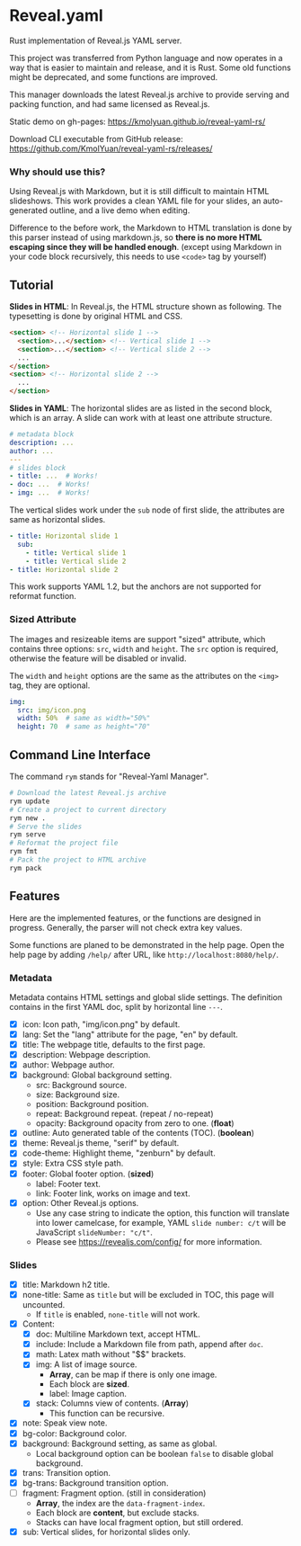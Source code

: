 # Reveal.yaml

Rust implementation of Reveal.js YAML server.

This project was transferred from Python language and now operates in a way that is easier to maintain and release, and it is Rust.
Some old functions might be deprecated, and some functions are improved.

This manager downloads the latest Reveal.js archive to provide serving and packing function, and had same licensed as Reveal.js.

Static demo on gh-pages: <https://kmolyuan.github.io/reveal-yaml-rs/>

Download CLI executable from GitHub release: <https://github.com/KmolYuan/reveal-yaml-rs/releases/>

### Why should use this?

Using Reveal.js with Markdown, but it is still difficult to maintain HTML slideshows. This work provides a clean YAML file for your slides, an auto-generated outline, and a live demo when editing.

Difference to the before work, the Markdown to HTML translation is done by this parser instead of using markdown.js, so **there is no more HTML escaping since they will be handled enough**. (except using Markdown in your code block recursively, this needs to use `<code>` tag by yourself)

## Tutorial

**Slides in HTML**: In Reveal.js, the HTML structure shown as following. The typesetting is done by original HTML and CSS.
```html
<section> <!-- Horizontal slide 1 -->
  <section>...</section> <!-- Vertical slide 1 -->
  <section>...</section> <!-- Vertical slide 2 -->
  ...
</section>
<section> <!-- Horizontal slide 2 -->
  ...
</section>
```
**Slides in YAML**: The horizontal slides are as listed in the second block, which is an array. A slide can work with at least one attribute structure.
```yaml
# metadata block
description: ...
author: ...
---
# slides block
- title: ...  # Works!
- doc: ...  # Works!
- img: ...  # Works!
```
The vertical slides work under the `sub` node of first slide, the attributes are same as horizontal slides.
```yaml
- title: Horizontal slide 1
  sub:
    - title: Vertical slide 1
    - title: Vertical slide 2
- title: Horizontal slide 2
```
This work supports YAML 1.2, but the anchors are not supported for reformat function.

### Sized Attribute

The images and resizeable items are support "sized" attribute, which contains three options: `src`, `width` and `height`. The `src` option is required, otherwise the feature will be disabled or invalid.

The `width` and `height` options are the same as the attributes on the `<img>` tag, they are optional.

```yaml
img:
  src: img/icon.png
  width: 50%  # same as width="50%"
  height: 70  # same as height="70"
```

## Command Line Interface

The command `rym` stands for "Reveal-Yaml Manager".
```bash
# Download the latest Reveal.js archive
rym update
# Create a project to current directory
rym new .
# Serve the slides
rym serve
# Reformat the project file
rym fmt
# Pack the project to HTML archive
rym pack
```

## Features

Here are the implemented features, or the functions are designed in progress. Generally, the parser will not check extra key values.

Some functions are planed to be demonstrated in the help page. Open the help page by adding `/help/` after URL, like `http://localhost:8080/help/`.

### Metadata

Metadata contains HTML settings and global slide settings.
The definition contains in the first YAML doc, split by horizontal line `---`.

+ [x] icon: Icon path, "img/icon.png" by default.
+ [x] lang: Set the "lang" attribute for the page, "en" by default.
+ [x] title: The webpage title, defaults to the first page.
+ [x] description: Webpage description.
+ [x] author: Webpage author.
+ [x] background: Global background setting.
  + src: Background source.
  + size: Background size.
  + position: Background position.
  + repeat: Background repeat. (repeat / no-repeat)
  + opacity: Background opacity from zero to one. (**float**)
+ [x] outline: Auto generated table of the contents (TOC). (**boolean**)
+ [x] theme: Reveal.js theme, "serif" by default.
+ [x] code-theme: Highlight theme, "zenburn" by default.
+ [x] style: Extra CSS style path.
+ [x] footer: Global footer option. (**sized**)
  + label: Footer text.
  + link: Footer link, works on image and text.
+ [x] option: Other Reveal.js options.
  + Use any case string to indicate the option, this function will translate into lower camelcase, for example, YAML `slide number: c/t` will be JavaScript `slideNumber: "c/t"`.
  + Please see <https://revealjs.com/config/> for more information.

### Slides

+ [x] title: Markdown h2 title.
+ [x] none-title: Same as `title` but will be excluded in TOC, this page will uncounted.
  + If `title` is enabled, `none-title` will not work.
+ [x] Content:
  + [x] doc: Multiline Markdown text, accept HTML.
  + [x] include: Include a Markdown file from path, append after `doc`.
  + [x] math: Latex math without "$$" brackets.
  + [x] img: A list of image source.
    + **Array**, can be map if there is only one image.
    + Each block are **sized**.
    + label: Image caption.
  + [x] stack: Columns view of contents. (**Array**)
    + This function can be recursive.
+ [x] note: Speak view note.
+ [x] bg-color: Background color.
+ [x] background: Background setting, as same as global.
  + Local background option can be boolean `false` to disable global background.
+ [x] trans: Transition option.
+ [x] bg-trans: Background transition option.
+ [ ] fragment: Fragment option. (still in consideration)
  + **Array**, the index are the `data-fragment-index`.
  + Each block are **content**, but exclude stacks.
  + Stacks can have local fragment option, but still ordered.
+ [x] sub: Vertical slides, for horizontal slides only.
